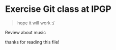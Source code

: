 # Exercise Git class at IPGP

> hope it will work :/

Review about music

thanks for reading this file!
